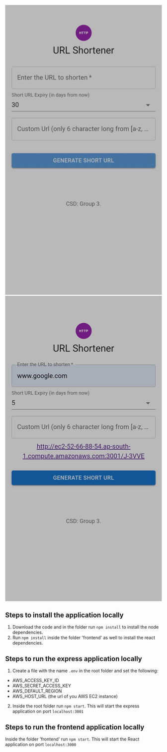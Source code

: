 ![Landing Page](landing.jpg)
![Short Url Generated](shortUrlGenerated.jpg)

## Steps to install the application locally

1. Download the code and in the folder run `npm install` to install the node dependencies.
2. Run `npm install` inside the folder 'frontend' as well to install the react dependencies.

## Steps to run the express application locally

1. Create a file with the name `.env` in the root folder and set the following:

- AWS_ACCESS_KEY_ID
- AWS_SECRET_ACCESS_KEY
- AWS_DEFAULT_REGION
- AWS_HOST_URL (the url of you AWS EC2 instance)

2. Inside the root folder run `npm start`.
   This will start the express application on port `localhost:3001`

## Steps to run the frontend application locally

Inside the folder 'frontend' run `npm start`.
This will start the React application on port `localhost:3000`

